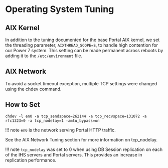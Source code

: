 # Operating System Tuning

## AIX Kernel

In addition to the tuning documented for the base Portal AIX kernel, we set the threading parameter, `AIXTHREAD_SCOPE=S`, to handle high contention for our Power 7 system. This setting can be made permanent across reboots by adding it to the `/etc/environment` file.

## AIX Network

To avoid a socket timeout exception, multiple TCP settings were changed using the chdev command.

## How to Set

`chdev -l en0 -a tcp_sendspace=262144 -a tcp_recvspace=131072 -a rfc1323=0 -a tcp_nodelay=1 -amtu_bypass=on`

!!! note 
    `en0` is the network serving Portal HTTP traffic.

See the AIX Network Tuning section for more information on tcp_nodelay.

!!! note
    `tcp_nodelay` was set to 0 when using DB Session replication on each of the IHS servers and Portal servers. This provides an increase in replication performance.
